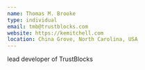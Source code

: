 ```yaml
---
name: Thomas M. Brooke
type: individual
email: tmb@trustblocks.com
website: https://kemitchell.com
location: China Grove, North Carolina, USA
---
```


lead developer of TrustBlocks
